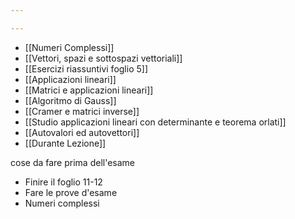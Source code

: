 ```yaml
---

---
```

- [[Numeri Complessi]]
- [[Vettori, spazi e sottospazi vettoriali]]
- [[Esercizi riassuntivi foglio 5]]
- [[Applicazioni lineari]] 
- [[Matrici e applicazioni lineari]]
- [[Algoritmo di Gauss]]
- [[Cramer e matrici inverse]]
- [[Studio applicazioni lineari con determinante e teorema orlati]]
- [[Autovalori ed autovettori]]
- [[Durante Lezione]]

cose da fare prima dell'esame
- Finire il foglio 11-12
- Fare le prove d'esame
- Numeri complessi

